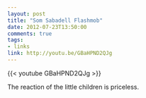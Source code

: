 ```yaml
---
layout: post
title: "Som Sabadell Flashmob"
date: 2012-07-23T13:50:00
comments: true
tags:
- links
link: http://youtu.be/GBaHPND2QJg
---
```

{{< youtube GBaHPND2QJg >}}

The reaction of the little children is priceless.
